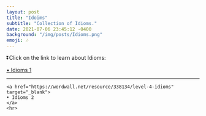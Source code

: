 ```yaml
---
layout: post
title: "Idoims"
subtitle: "Collection of Idioms."
date: 2021-07-06 23:45:12 -0400
background: "/img/posts/Idioms.png"
emoji: 🎶
---
```


<p class="h3">⏬Click on the link to learn about Idioms:</p> 

<p></p>
<div class="text-primary">
    <a href="https://www.theidioms.com/" target="_blank">
    • Idioms 1
    </a>
    <hr>

    <a href="https://wordwall.net/resource/338134/level-4-idioms" target="_blank">
    • Idioms 2
    </a>
    <hr>
</div>
<br>